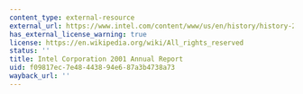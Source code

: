 ```yaml
---
content_type: external-resource
external_url: https://www.intel.com/content/www/us/en/history/history-2001-annual-report.html
has_external_license_warning: true
license: https://en.wikipedia.org/wiki/All_rights_reserved
status: ''
title: Intel Corporation 2001 Annual Report
uid: f09817ec-7e48-4438-94e6-87a3b4738a73
wayback_url: ''
---
```

